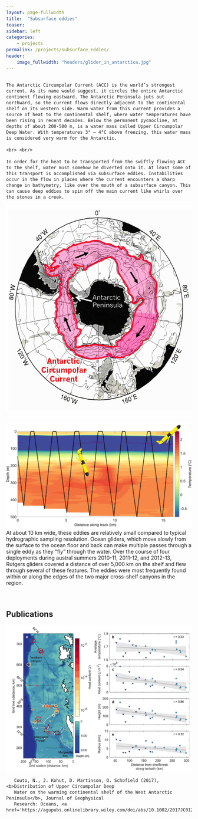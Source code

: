 ```yaml
---
layout: page-fullwidth
title:  "Subsurface eddies"
teaser:
sidebar: left
categories:
    - projects
permalink: /projects/subsurface_eddies/
header:
    image_fullwidth: "headers/glider_in_antarctica.jpg"
---
```


<!-- DESCRIPTION AND ACC FIGURE -->
<div class="row">
  <div class="large-8 columns">

    The Antarctic Circumpolar Current (ACC) is the world’s strongest current. As its name would suggest, it circles the entire Antarctic continent flowing eastward. The Antarctic Peninsula juts out northward, so the current flows directly adjacent to the continental shelf on its western side. Warm water from this current provides a source of heat to the continental shelf, where water temperatures have been rising in recent decades. Below the permanent pycnocline, at depths of about 200-500 m, is a water mass called Upper Circumpolar Deep Water. With temperatures 3° – 4°C above freezing, this water mass is considered very warm for the Antarctic.

    <br> <br/>

    In order for the heat to be transported from the swiftly flowing ACC to the shelf, water must somehow be diverted onto it. At least some of this transport is accomplished via subsurface eddies. Instabilities occur in the flow in places where the current encounters a sharp change in bathymetry, like over the mouth of a subsurface canyon. This can cause deep eddies to spin off the main current like whirls over the stones in a creek.
  </div>
  <div class="large-4 columns">
      <img src="https://github.com/nicolecouto/nicolecouto.github.io/blob/master/images/acc.jpg?raw=true">

  </div>
</div>
<br> <br/>

<div class="row">
  <div class="large-8 columns">
    <img src="https://github.com/nicolecouto/nicolecouto.github.io/blob/master/images/gliderThroughEddies.png?raw=true">
  </div>
  <div class="large-4 columns">
      At about 10 km wide, these eddies are relatively small compared to typical hydrographic sampling resolution. Ocean gliders, which move slowly from the surface to the ocean floor and back can make multiple passes through a single eddy as they “fly” through the water. Over the course of four deployments during austral summers 2010-11, 2011-12, and 2012-13, Rutgers gliders covered a distance of over 5,000 km on the shelf and flew through several of these features. The eddies were most frequently found within or along the edges of the two major cross-shelf canyons in the region.

  </div>
</div>
<br> <br/>






<h2>Publications</h2>
<!-- PUBLICATIONS  -->
<div class="row">
  <div class="large-2 columns">    
      <img src="https://github.com/nicolecouto/nicolecouto.github.io/blob/master/images/ucdw_paper_fig.png?raw=true">
  </div>
  <div class="large-10 columns">


       Couto, N., J. Kohut, D. Martinson, O. Schofield (2017), <b>Distribution of Upper Circumpolar Deep
       Water on the warming continental shelf of the West Antarctic Peninsula</b>, Journal of Geophysical
       Research: Oceans, <a href='https://agupubs.onlinelibrary.wiley.com/doi/abs/10.1002/2017JC012840'>doi:10.1002/2017JC012840</a>.
  </div>
</div>
